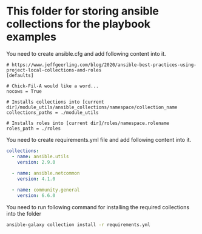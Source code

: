 # This folder for storing ansible collections for the playbook examples

You need to create ansible.cfg and add following content into it.  

```Ansible
# https://www.jeffgeerling.com/blog/2020/ansible-best-practices-using-project-local-collections-and-roles
[defaults]

# Chick-Fil-A would like a word...
nocows = True

# Installs collections into [current dir]/module_utils/ansible_collections/namespace/collection_name
collections_paths = ./module_utils

# Installs roles into [current dir]/roles/namespace.rolename
roles_path = ./roles
```

You need to create requirements.yml file and add following content into it.

```YAML
collections:
  - name: ansible.utils
    version: 2.9.0
  
  - name: ansible.netcommon 
    version: 4.1.0

  - name: community.general
    version: 6.6.0

```

You need to run following command for installing the required collections into the folder

```Bash
ansible-galaxy collection install -r requirements.yml
```
